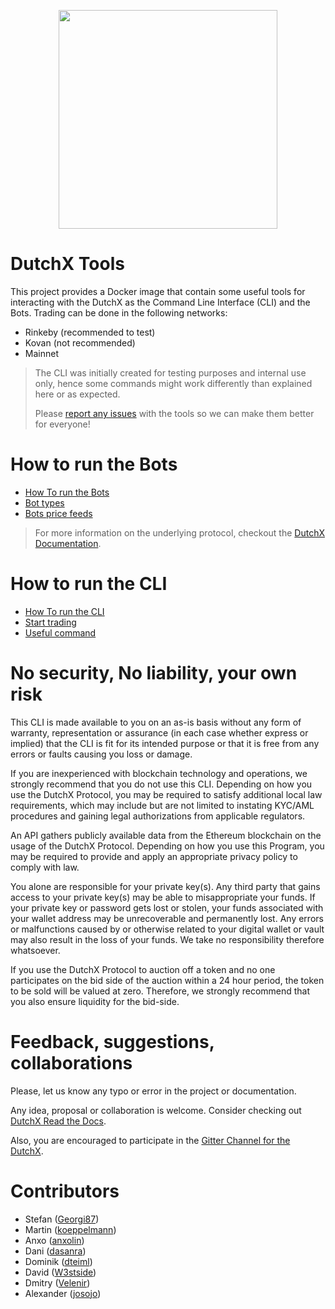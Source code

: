 <p align="center">
  <img width="350px" src="http://dutchx.readthedocs.io/en/latest/_static/DutchX-logo_blue.svg" />
</p>

# DutchX Tools
This project provides a Docker image that contain some useful tools for interacting
with the DutchX as the Command Line Interface (CLI) and the Bots.
Trading can be done in the following networks:

* Rinkeby (recommended to test)
* Kovan (not recommended)
* Mainnet

> The CLI was initially created for testing purposes and internal use only, hence some commands might work
> differently than explained here or as expected.
>
> Please [report any issues](https://github.com/gnosis/dx-tools/issues) with
> the tools so we can make them better for everyone!

# How to run the Bots

* [How To run the Bots](https://dutchx.readthedocs.io/en/latest/bots-market-making.html)
* [Bot types](https://dutchx.readthedocs.io/en/latest/bots-types.html)
* [Bots price feeds](https://dutchx.readthedocs.io/en/latest/bots-price-feed.html)

> For more information on the underlying protocol, checkout the [DutchX Documentation](http://dutchx.readthedocs.io/en/latest).

# How to run the CLI

* [How To run the CLI](https://dutchx.readthedocs.io/en/latest/cli.html#how-to-run-the-cli)
* [Start trading](https://dutchx.readthedocs.io/en/latest/cli.html#start-trading)
* [Useful command](https://dutchx.readthedocs.io/en/latest/cli.html#useful-commands)


# No security, No liability, your own risk
This CLI is made available to you on an as-is basis without any form of warranty, representation or assurance (in each case whether express or implied) that the CLI is fit for its intended purpose or that it is free from any errors or faults causing you loss or damage.

If you are inexperienced with blockchain technology and operations, we strongly recommend that you do not use this CLI.
Depending on how you use the DutchX Protocol, you may be required to satisfy additional local law requirements, which may include but are not limited to instating KYC/AML procedures and gaining legal authorizations from applicable regulators.

An API gathers publicly available data from the Ethereum blockchain on the usage of the DutchX Protocol. Depending on how you use this Program, you may be required to provide and apply an appropriate privacy policy to comply with law.

You alone are responsible for your private key(s). Any third party that gains access to your private key(s) may be able to misappropriate your funds. If your private key or password gets lost or stolen, your funds associated with your wallet address may be unrecoverable and permanently lost. Any errors or malfunctions caused by or otherwise related to your digital wallet or vault may also result in the loss of your funds. We take no responsibility therefore whatsoever.

If you use the DutchX Protocol to auction off a token and no one participates on the bid side of the auction within a 24 hour period, the token to be sold will be valued at zero. Therefore, we strongly recommend that you also ensure liquidity for the bid-side.


# Feedback, suggestions, collaborations
Please, let us know any typo or error in the project or documentation.

Any idea, proposal or collaboration is welcome.
Consider checking out [DutchX Read the Docs](https://dutchx.readthedocs.io).

Also, you are encouraged to participate in the [Gitter Channel for the DutchX](https://gitter.im/gnosis/DutchX).

# Contributors
- Stefan ([Georgi87](https://github.com/Georgi87))
- Martin ([koeppelmann](https://github.com/koeppelmann))
- Anxo ([anxolin](https://github.com/anxolin))
- Dani ([dasanra](https://github.com/dasanra))
- Dominik ([dteiml](https://github.com/dteiml))
- David ([W3stside](https://github.com/w3stside))
- Dmitry ([Velenir](https://github.com/Velenir))
- Alexander ([josojo](https://github.com/josojo))

